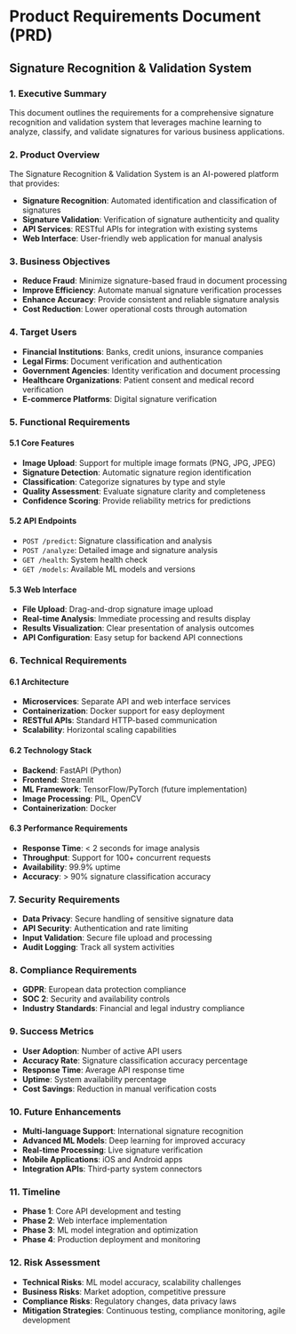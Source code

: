 # Product Requirements Document (PRD)
## Signature Recognition & Validation System

### 1. Executive Summary
This document outlines the requirements for a comprehensive signature recognition and validation system that leverages machine learning to analyze, classify, and validate signatures for various business applications.

### 2. Product Overview
The Signature Recognition & Validation System is an AI-powered platform that provides:
- **Signature Recognition**: Automated identification and classification of signatures
- **Signature Validation**: Verification of signature authenticity and quality
- **API Services**: RESTful APIs for integration with existing systems
- **Web Interface**: User-friendly web application for manual analysis

### 3. Business Objectives
- **Reduce Fraud**: Minimize signature-based fraud in document processing
- **Improve Efficiency**: Automate manual signature verification processes
- **Enhance Accuracy**: Provide consistent and reliable signature analysis
- **Cost Reduction**: Lower operational costs through automation

### 4. Target Users
- **Financial Institutions**: Banks, credit unions, insurance companies
- **Legal Firms**: Document verification and authentication
- **Government Agencies**: Identity verification and document processing
- **Healthcare Organizations**: Patient consent and medical record verification
- **E-commerce Platforms**: Digital signature verification

### 5. Functional Requirements

#### 5.1 Core Features
- **Image Upload**: Support for multiple image formats (PNG, JPG, JPEG)
- **Signature Detection**: Automatic signature region identification
- **Classification**: Categorize signatures by type and style
- **Quality Assessment**: Evaluate signature clarity and completeness
- **Confidence Scoring**: Provide reliability metrics for predictions

#### 5.2 API Endpoints
- `POST /predict`: Signature classification and analysis
- `POST /analyze`: Detailed image and signature analysis
- `GET /health`: System health check
- `GET /models`: Available ML models and versions

#### 5.3 Web Interface
- **File Upload**: Drag-and-drop signature image upload
- **Real-time Analysis**: Immediate processing and results display
- **Results Visualization**: Clear presentation of analysis outcomes
- **API Configuration**: Easy setup for backend API connections

### 6. Technical Requirements

#### 6.1 Architecture
- **Microservices**: Separate API and web interface services
- **Containerization**: Docker support for easy deployment
- **RESTful APIs**: Standard HTTP-based communication
- **Scalability**: Horizontal scaling capabilities

#### 6.2 Technology Stack
- **Backend**: FastAPI (Python)
- **Frontend**: Streamlit
- **ML Framework**: TensorFlow/PyTorch (future implementation)
- **Image Processing**: PIL, OpenCV
- **Containerization**: Docker

#### 6.3 Performance Requirements
- **Response Time**: < 2 seconds for image analysis
- **Throughput**: Support for 100+ concurrent requests
- **Availability**: 99.9% uptime
- **Accuracy**: > 90% signature classification accuracy

### 7. Security Requirements
- **Data Privacy**: Secure handling of sensitive signature data
- **API Security**: Authentication and rate limiting
- **Input Validation**: Secure file upload and processing
- **Audit Logging**: Track all system activities

### 8. Compliance Requirements
- **GDPR**: European data protection compliance
- **SOC 2**: Security and availability controls
- **Industry Standards**: Financial and legal industry compliance

### 9. Success Metrics
- **User Adoption**: Number of active API users
- **Accuracy Rate**: Signature classification accuracy percentage
- **Response Time**: Average API response time
- **Uptime**: System availability percentage
- **Cost Savings**: Reduction in manual verification costs

### 10. Future Enhancements
- **Multi-language Support**: International signature recognition
- **Advanced ML Models**: Deep learning for improved accuracy
- **Real-time Processing**: Live signature verification
- **Mobile Applications**: iOS and Android apps
- **Integration APIs**: Third-party system connectors

### 11. Timeline
- **Phase 1**: Core API development and testing
- **Phase 2**: Web interface implementation
- **Phase 3**: ML model integration and optimization
- **Phase 4**: Production deployment and monitoring

### 12. Risk Assessment
- **Technical Risks**: ML model accuracy, scalability challenges
- **Business Risks**: Market adoption, competitive pressure
- **Compliance Risks**: Regulatory changes, data privacy laws
- **Mitigation Strategies**: Continuous testing, compliance monitoring, agile development
